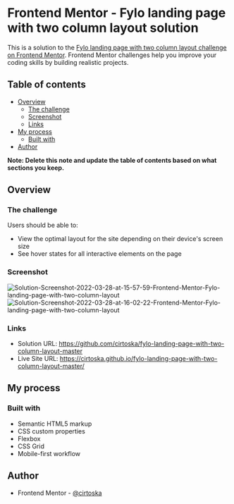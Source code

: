 # Frontend Mentor - Fylo landing page with two column layout solution

This is a solution to the [Fylo landing page with two column layout challenge on Frontend Mentor](https://www.frontendmentor.io/challenges/fylo-landing-page-with-two-column-layout-5ca5ef041e82137ec91a50f5). Frontend Mentor challenges help you improve your coding skills by building realistic projects.

## Table of contents

- [Overview](#overview)
  - [The challenge](#the-challenge)
  - [Screenshot](#screenshot)
  - [Links](#links)
- [My process](#my-process)
  - [Built with](#built-with)
- [Author](#author)

**Note: Delete this note and update the table of contents based on what sections you keep.**

## Overview

### The challenge

Users should be able to:

- View the optimal layout for the site depending on their device's screen size
- See hover states for all interactive elements on the page

### Screenshot

<img src="https://i.ibb.co/ZmD6MJ3/Solution-Screenshot-2022-03-28-at-15-57-59-Frontend-Mentor-Fylo-landing-page-with-two-column-layout.png" alt="Solution-Screenshot-2022-03-28-at-15-57-59-Frontend-Mentor-Fylo-landing-page-with-two-column-layout" border="0">
<img src="https://i.ibb.co/sCDpGq0/Solution-Screenshot-2022-03-28-at-16-02-22-Frontend-Mentor-Fylo-landing-page-with-two-column-layout.png" alt="Solution-Screenshot-2022-03-28-at-16-02-22-Frontend-Mentor-Fylo-landing-page-with-two-column-layout" border="0">

### Links

- Solution URL: https://github.com/cirtoska/fylo-landing-page-with-two-column-layout-master
- Live Site URL: https://cirtoska.github.io/fylo-landing-page-with-two-column-layout-master/

## My process

### Built with

- Semantic HTML5 markup
- CSS custom properties
- Flexbox
- CSS Grid
- Mobile-first workflow

## Author

- Frontend Mentor - [@cirtoska](https://www.frontendmentor.io/profile/cirtoska)

